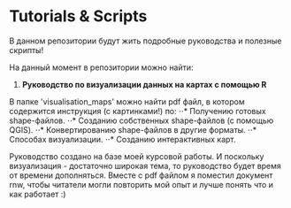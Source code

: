 Tutorials & Scripts
===================

В данном репозитории будут жить подробные руководства и полезные скрипты!

На данный момент в репозитории можно найти:

1. **Руководство по визуализации данных на картах с помощью R**

  В папке 'visualisation_maps' можно найти pdf файл, в котором содержится инструкция (с картинками!) по:
⋅⋅* Получению готовых shape-файлов.
⋅⋅* Созданию собственных shape-файлов (с помощью QGIS).
⋅⋅* Конвертированию shape-файлов в другие форматы.
⋅⋅* Способах визуализации.
⋅⋅* Созданию интерактивных карт.

Руководство создано на базе моей курсовой работы. И поскольку визуализация - достаточно широкая тема, то руководство будет время от времени дополняться.
Вместе с pdf файлом я поместил документ rnw, чтобы читатели могли повторить мой опыт и лучше понять что и как работает :)
